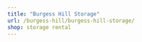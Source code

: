 ```yaml
---
title: "Burgess Hill Storage"
url: /burgess-hill/burgess-hill-storage/
shop: storage rental
---
```

